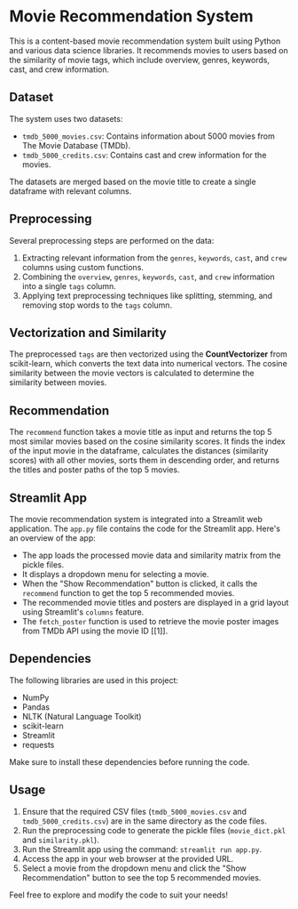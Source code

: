 # Movie Recommendation System

This is a content-based movie recommendation system built using Python and various data science libraries. It recommends movies to users based on the similarity of movie tags, which include overview, genres, keywords, cast, and crew information.

## Dataset

The system uses two datasets:

- `tmdb_5000_movies.csv`: Contains information about 5000 movies from The Movie Database (TMDb).
- `tmdb_5000_credits.csv`: Contains cast and crew information for the movies.

The datasets are merged based on the movie title to create a single dataframe with relevant columns.

## Preprocessing

Several preprocessing steps are performed on the data:

1. Extracting relevant information from the `genres`, `keywords`, `cast`, and `crew` columns using custom functions.
2. Combining the `overview`, `genres`, `keywords`, `cast`, and `crew` information into a single `tags` column.
3. Applying text preprocessing techniques like splitting, stemming, and removing stop words to the `tags` column.

## Vectorization and Similarity

The preprocessed `tags` are then vectorized using the **CountVectorizer** from scikit-learn, which converts the text data into numerical vectors. The cosine similarity between the movie vectors is calculated to determine the similarity between movies.

## Recommendation

The `recommend` function takes a movie title as input and returns the top 5 most similar movies based on the cosine similarity scores. It finds the index of the input movie in the dataframe, calculates the distances (similarity scores) with all other movies, sorts them in descending order, and returns the titles and poster paths of the top 5 movies.

## Streamlit App

The movie recommendation system is integrated into a Streamlit web application. The `app.py` file contains the code for the Streamlit app. Here's an overview of the app:

- The app loads the processed movie data and similarity matrix from the pickle files.
- It displays a dropdown menu for selecting a movie.
- When the "Show Recommendation" button is clicked, it calls the `recommend` function to get the top 5 recommended movies.
- The recommended movie titles and posters are displayed in a grid layout using Streamlit's `columns` feature.
- The `fetch_poster` function is used to retrieve the movie poster images from TMDb API using the movie ID [[1]].

## Dependencies

The following libraries are used in this project:

- NumPy
- Pandas
- NLTK (Natural Language Toolkit)
- scikit-learn
- Streamlit
- requests

Make sure to install these dependencies before running the code.

## Usage

1. Ensure that the required CSV files (`tmdb_5000_movies.csv` and `tmdb_5000_credits.csv`) are in the same directory as the code files.
2. Run the preprocessing code to generate the pickle files (`movie_dict.pkl` and `similarity.pkl`).
3. Run the Streamlit app using the command: `streamlit run app.py`.
4. Access the app in your web browser at the provided URL.
5. Select a movie from the dropdown menu and click the "Show Recommendation" button to see the top 5 recommended movies.

Feel free to explore and modify the code to suit your needs!
